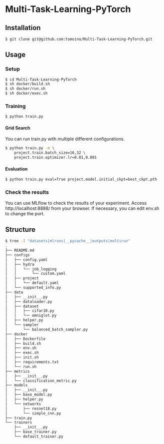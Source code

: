 # Multi-Task-Learning-PyTorch
## Installation
```bash
$ git clone git@github.com:tomoino/Multi-Task-Learning-PyTorch.git
```

## Usage
### Setup
```bash
$ cd Multi-Task-Learning-PyTorch
$ sh docker/build.sh
$ sh docker/run.sh
$ sh docker/exec.sh
```

### Training
```bash
$ python train.py
```
#### Grid Search
You can run train.py with multiple different configurations.
```bash
$ python train.py -m \
    project.train.batch_size=16,32 \
    project.train.optimizer.lr=0.01,0.001
```
#### Evaluation
```bash
$ python train.py eval=True project.model.initial_ckpt=best_ckpt.pth
```

### Check the results
You can use MLflow to check the results of your experiment.
Access http://localhost:8888/ from your browser.
If necessary, you can edit env.sh to change the port.

## Structure
```bash
$ tree -I "datasets|mlruns|__pycache__|outputs|multirun"
.
├── README.md
├── configs
│   ├── config.yaml
│   ├── hydra
│   │   └── job_logging
│   │       └── custom.yaml
│   ├── project
│   │   └── default.yaml
│   └── supported_info.py
├── data
│   ├── __init__.py
│   ├── dataloader.py
│   ├── dataset
│   │   ├── cifar10.py
│   │   └── omniglot.py
│   ├── helper.py
│   └── sampler
│       └── balanced_batch_sampler.py
├── docker
│   ├── Dockerfile
│   ├── build.sh
│   ├── env.sh
│   ├── exec.sh
│   ├── init.sh
│   ├── requirements.txt
│   └── run.sh
├── metrics
│   ├── __init__.py
│   └── classification_metric.py
├── models
│   ├── __init__.py
│   ├── base_model.py
│   ├── helper.py
│   └── networks
│       ├── resnet18.py
│       └── simple_cnn.py
├── train.py
└── trainers
    ├── __init__.py
    ├── base_trainer.py
    └── default_trainer.py
```
